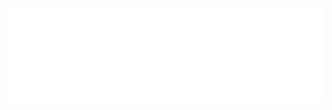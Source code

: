 <iframe class="fill-slide" scrolling='no' title='Chill the lion' src='//codepen.io/Yakudoo/embed/YXxmYR/?height=265&theme-id=0&default-tab=result&embed-version=2' frameborder='no' allowtransparency='true' allowfullscreen='true' style='width: 100%;'>See the Pen <a href='https://codepen.io/Yakudoo/pen/YXxmYR/'>Chill the lion</a> by Karim Maaloul (<a href='https://codepen.io/Yakudoo'>@Yakudoo</a>) on <a href='https://codepen.io'>CodePen</a>.
</iframe>
